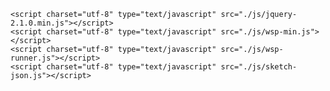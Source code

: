 <html>    
<head>
    <meta charset="utf-8" />

    <script charset="utf-8" type="text/javascript" src="./js/jquery-2.1.0.min.js"></script>
    <script charset="utf-8" type="text/javascript" src="./js/wsp-min.js"></script>
    <script charset="utf-8" type="text/javascript" src="./js/wsp-runner.js"></script>
    <script charset="utf-8" type="text/javascript" src="./js/sketch-json.js"></script>
   <style type="text/css">
      .sketch_canvas {
          display: inline-block;
      }
    </style>
 </head>
<body>
<div class="sketch_canvas" data-var="sketch" >&nbsp;</div>
</body>
</html>
